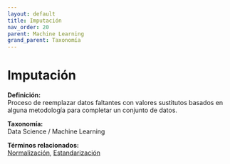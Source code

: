 ```yaml
---
layout: default
title: Imputación
nav_order: 20
parent: Machine Learning
grand_parent: Taxonomía
---
```


# Imputación

**Definición:**  
Proceso de reemplazar datos faltantes con valores sustitutos basados en alguna metodología para completar un conjunto de datos.

**Taxonomía:**  
Data Science / Machine Learning

**Términos relacionados:**  
[Normalización](https://maleniski.github.io/diccionario-angl-tec-mx/docs/taxonomia/data-science-/-machine-learning/normalizacin.html), [Estandarización](https://maleniski.github.io/diccionario-angl-tec-mx/docs/taxonomia/data-science-/-machine-learning/estandarizacin.html)
